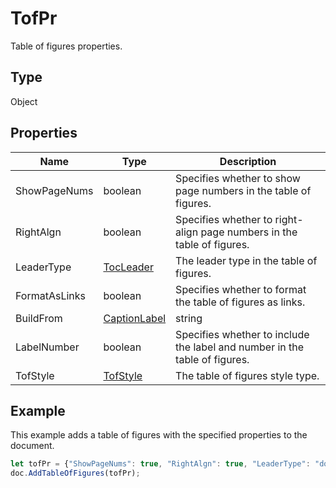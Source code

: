 # TofPr

Table of figures properties.

## Type

Object

## Properties

| Name | Type | Description |
| ---- | ---- | ----------- |
| ShowPageNums | boolean | Specifies whether to show page numbers in the table of figures. |
| RightAlgn | boolean | Specifies whether to right-align page numbers in the table of figures. |
| LeaderType | [TocLeader](../../Enumeration/TocLeader.md) | The leader type in the table of figures. |
| FormatAsLinks | boolean | Specifies whether to format the table of figures as links. |
| BuildFrom | [CaptionLabel](../../Enumeration/CaptionLabel.md) | string | Specifies whether to generate the table of figures based on the specified caption label or the paragraph style name used (for example, "Heading 1"). |
| LabelNumber | boolean | Specifies whether to include the label and number in the table of figures. |
| TofStyle | [TofStyle](../../Enumeration/TofStyle.md) | The table of figures style type. |


## Example

This example adds a table of figures with the specified properties to the document.

```javascript
let tofPr = {"ShowPageNums": true, "RightAlgn": true, "LeaderType": "dot", "FormatAsLinks": true, "BuildFrom": "Figure", "LabelNumber": true, "TofStyle": "distinctive"};
doc.AddTableOfFigures(tofPr);
```
